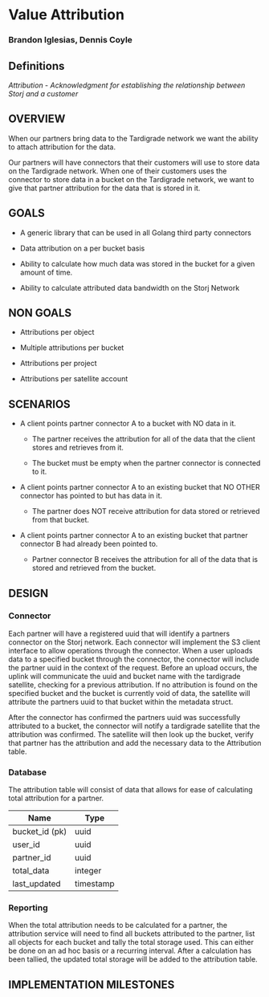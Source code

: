 # Value Attribution

### Brandon Iglesias, Dennis Coyle


## Definitions

*Attribution* - _Acknowledgment for establishing the relationship between Storj and a customer_

## OVERVIEW

When our partners bring data to the Tardigrade network we want the ability to attach attribution for the data. 

Our partners will have connectors that their customers will use to store data on the Tardigrade network. When one of their customers uses the connector to store data in a bucket on the Tardigrade network, we want to give that partner attribution for the data that is stored in it.

## GOALS


* A generic library that can be used in all  Golang third party connectors

* Data attribution on a per bucket basis

* Ability to calculate how much data was stored in the bucket for a given amount of time. 

* Ability to calculate attributed data bandwidth on the Storj Network


## NON GOALS

* Attributions per object

* Multiple attributions per bucket

* Attributions per project

* Attributions per satellite account



## SCENARIOS


* A client points partner connector A to a bucket with NO data in it.

	* The partner receives the attribution for all of the data that the client stores and retrieves from it. 

	* The bucket must be empty when the partner connector is connected to it. 

* A client points partner connector A to an existing bucket that NO OTHER connector has pointed to but has data in it. 

	* The partner does NOT receive attribution for data stored or retrieved from that bucket. 

* A client points partner connector A to an existing bucket that partner connector B had already been pointed to. 

	* Partner connector B receives the attribution for all of the data that is stored and retrieved from the bucket. 

## DESIGN
### Connector
Each partner will have a registered uuid that will identify a partners connector on the Storj network. Each connector will implement the S3 client interface to allow operations through the connector.  When a user uploads data to a specified bucket through the connector,  the connector will include the partner uuid in the context of the request. Before an upload occurs, the uplink will communicate the uuid and bucket name with the tardigrade satellite, checking for a previous attribution. If no attribution is found on the specified bucket and the bucket is currently void of data, the satellite will attribute the partners uuid to that bucket within the metadata struct.

After the connector has confirmed the partners uuid was successfully attributed to a bucket, the connector will notify a tardigrade satellite that the attribution was confirmed. The satellite will then look up the bucket, verify that partner has the attribution and add the necessary data to the Attribution table. 

### Database
The attribution table will consist of data that allows for ease of calculating total attribution for a partner. 

| Name  | Type |
| ------------- | ------------- |
| bucket_id (pk) | uuid  | 
| user_id  | uuid  |
| partner_id  | uuid  |
| total_data | integer  |
| last_updated | timestamp  |

### Reporting
When the total attribution needs to be calculated for a partner, the attribution service will need to find all buckets attributed to the partner, list all objects for each bucket and tally the total storage used. This can either be done on an ad hoc basis or a recurring interval.  After a calculation has been tallied, the updated total storage will be added to the attribution table.

## IMPLEMENTATION MILESTONES


